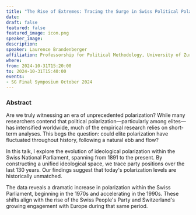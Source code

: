 ```yaml
---
title: "The Rise of Extremes: Tracing the Surge in Swiss Political Polarization"
date:
draft: false
featured: false
featured_image: icon.png
speaker_image:
description:
speaker: Laurence Brandenberger
affiliation: Professorship for Political Methodology, University of Zurich (Switzerland)
where:
from: 2024-10-31T15:20:00
to: 2024-10-31T15:40:00
events:
- SG Final Symposium October 2024 
---
```



### Abstract

Are we truly witnessing an era of unprecedented polarization? While many researchers contend that political polarization—particularly among elites—has intensified worldwide, much of the empirical research relies on short-term analyses. This begs the question: could elite polarization have fluctuated throughout history, following a natural ebb and flow?

In this talk, I explore the evolution of ideological polarization within the Swiss National Parliament, spanning from 1891 to the present. By constructing a unified ideological space, we trace party positions over the last 130 years. Our findings suggest that today's polarization levels are historically unmatched.

The data reveals a dramatic increase in polarization within the Swiss Parliament, beginning in the 1970s and accelerating in the 1990s. These shifts align with the rise of the Swiss People's Party and Switzerland's growing engagement with Europe during that same period.
